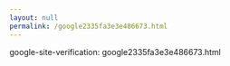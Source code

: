 ```yaml
---
layout: null
permalink: /google2335fa3e3e486673.html
---
```


google-site-verification: google2335fa3e3e486673.html
